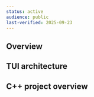 ```yaml
---
status: active
audience: public
last-verified: 2025-09-23
---
```


## Overview

## TUI architecture

## C++ project overview
